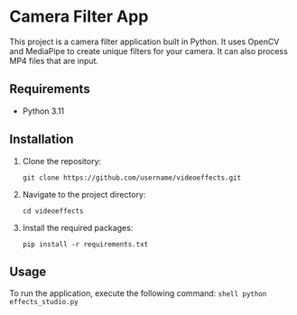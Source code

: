 # Camera Filter App

This project is a camera filter application built in Python. It uses OpenCV and MediaPipe to create unique filters for your camera. It can also process MP4 files that are input.

## Requirements

- Python 3.11

## Installation

1. Clone the repository:
    ```shell
    git clone https://github.com/username/videoeffects.git
    ```

2. Navigate to the project directory:
    ```shell
    cd videoeffects
    ```

3. Install the required packages:
    ```shell
    pip install -r requirements.txt
    ```

## Usage

To run the application, execute the following command:
    ```shell
    python effects_studio.py
    ```
